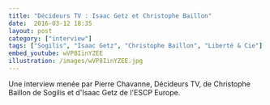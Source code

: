 ```yaml
---
title: "Décideurs TV : Isaac Getz et Christophe Baillon"
date:  2016-03-12 18:35
layout: post
category: ["interview"]
tags: ["Sogilis", "Isaac Getz", "Christophe Baillon", "Liberté & Cie"]
embed_youtube: wVP8IinYZEE
illustration: /images/wVP8IinYZEE.jpg
---
```


Une interview menée par Pierre Chavanne, Décideurs TV, de Christophe Baillon de Sogilis et d'Isaac Getz de l'ESCP Europe.

